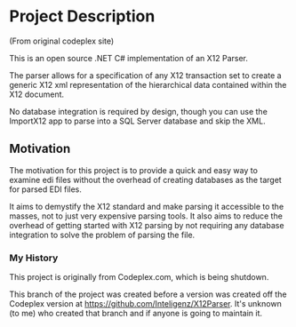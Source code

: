 # Project Description 
(From original codeplex site)

This is an open source .NET C# implementation of an X12 Parser.

The parser allows for a specification of any X12 transaction set to create a generic X12 xml representation of the hierarchical data contained within the X12 document.

No database integration is required by design, though  you can use the ImportX12 app to parse into a SQL Server database and skip the XML.

## Motivation
The motivation for this project is to provide a quick and easy way to examine edi files without the overhead of creating databases as the target for parsed EDI files.

It aims to demystify the X12 standard and make parsing it accessible to the masses, not to just very expensive parsing tools.
It also aims to reduce the overhead of getting started with X12 parsing by not requiring any database integration to solve the problem of parsing the file.


### My History
This project is originally from Codeplex.com, which is being shutdown. 

This branch of the project was created before a version was created off the Codeplex version at https://github.com/Inteligenz/X12Parser.  It's unknown (to me) who created that branch and if anyone is going to maintain it.
